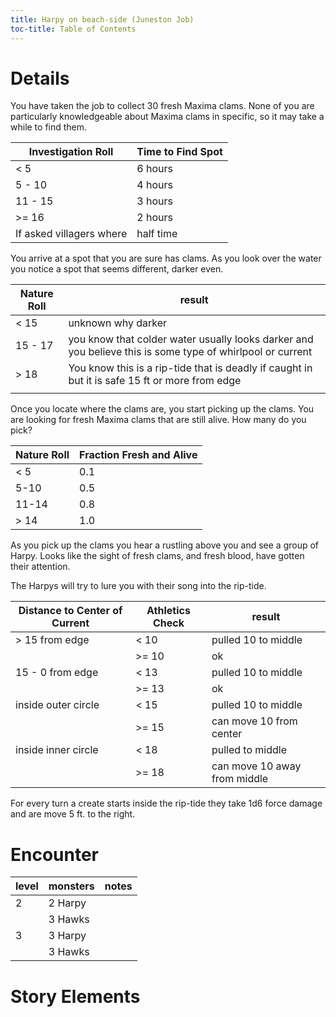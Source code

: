 ```yaml
---
title: Harpy on beach-side (Juneston Job)
toc-title: Table of Contents
---
```


# Details

You have taken the job to collect 30 fresh Maxima clams. None of you are particularly knowledgeable about Maxima clams in specific, so it may take a while to find them.

| Investigation Roll       | Time to Find Spot |
|--------------------------|-------------------|
| < 5                      | 6 hours           |
| 5 - 10                   | 4 hours           |
| 11 - 15                  | 3 hours           |
| >= 16                    | 2 hours           |
| If asked villagers where | half time         |

You arrive at a spot that you are sure has clams. As you look over the water you notice a spot that seems different, darker even.

| Nature Roll | result                                                                                                    |
|-------------|-----------------------------------------------------------------------------------------------------------|
| < 15        | unknown why darker                                                                                        |
| 15 - 17     | you know that colder water usually looks darker and you believe this is some type of whirlpool or current |
| > 18        | You know this is a rip-tide that is deadly if caught in but it is safe 15 ft or more from edge            |
|             |                                                                                                           |


Once you locate where the clams are, you start picking up the clams. You are looking for fresh Maxima clams that are still alive. How many do you pick?

| Nature Roll | Fraction Fresh and Alive |
|-------------|--------------------------|
| < 5         | 0.1                      |
| 5-10        | 0.5                      |
| 11-14       | 0.8                      |
| > 14        | 1.0                      |

As you pick up the clams you hear a rustling above you and see a group of Harpy. Looks like the sight of fresh clams, and fresh blood, have gotten their attention.

The Harpys will try to lure you with their song into the rip-tide.

| Distance to Center of Current | Athletics Check | result                       |
|-------------------------------|-----------------|------------------------------|
| >  15 from edge               | < 10            | pulled 10 to middle          |
|                               | >= 10           | ok                           |
| 15 - 0 from edge              | < 13            | pulled 10 to middle          |
|                               | >= 13           | ok                           |
| inside outer circle           | < 15            | pulled 10 to middle          |
|                               | >= 15           | can move 10 from center      |
| inside inner circle           | < 18            | pulled to middle             |
|                               | >= 18           | can move 10 away from middle |


For every turn a create starts inside the rip-tide they take 1d6 force damage and are move 5 ft. to the right.


# Encounter

| level | monsters | notes |
|-------|----------|-------|
| 2     | 2 Harpy  |       |
|       | 3 Hawks  |       |
| 3     | 3 Harpy  |       |
|       | 3 Hawks  |       |

# Story Elements
